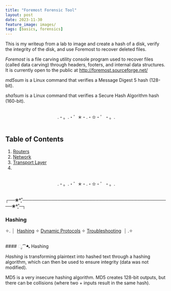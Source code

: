 ```yaml
---
title: "Foremost Forensic Tool"
layout: post
date: 2023-11-30
feature_image: images/
tags: [basics, forensics]
---
```


This is my writeup from a lab to image and create a hash of a disk, verify the integrity of the disk, and use Foremost to recover deleted files. 

*Foremost* is a file carving utility console program used to recover files (called data carving) through headers, footers, and internal data structures. It is currently open to the public at http://foremost.sourceforge.net/

*md5sum* is a Linux command that verifies a Message Digest 5 hash (128-bit).

*sha1sum* is a Linux command that verifies a Secure Hash Algorithm hash (160-bit).


<!--more-->

<br>
<div align="center">.・。.・゜✭・.・✫・゜・。. </div>
<br>

## Table of Contents

1. [Routers](#routers)
2. [Network](#network-topologies)
3. [Transport Layer](#transport-layer-protocols)
4. 


<br>
<div align="center">.・。.・゜✭・.・✫・゜・。. </div>
<br>


┌──❀*̥˚───────────────────────────────────────────────❀*̥˚─┐
### Hashing
✧. ┊ ⁭ [Hashing](#ೃ⁀-routing-concepts) ✧ [Dynamic Protocols](#ೃ⁀-dynamic-routing-protocols) ✧ [Troubleshooting](#ೃ⁀-installation--troubleshooting) ⁭ ⁭┊ .✧

<br>
####  ೃ⁀➷ Hashing

*Hashing* is transforming plaintext into hashed text through a hashing algorithm, which can then be used to ensure integrity (data was not modified). 

MD5 is a very insecure hashing algorithm. MD5 creates 128-bit outputs, but there can be collisions (where two + inputs result in the same hash). 



